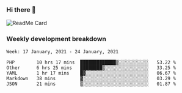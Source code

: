### Hi there 👋

<!--
**itzcy/itzcy** is a ✨ _special_ ✨ repository because its `README.md` (this file) appears on your GitHub profile.

Here are some ideas to get you started:

- 🔭 I’m currently working on ...
- 🌱 I’m currently learning ...
- 👯 I’m looking to collaborate on ...
- 🤔 I’m looking for help with ...
- 💬 Ask me about ...
- 📫 How to reach me: ...
- 😄 Pronouns: ...
- ⚡ Fun fact: ...
-->
![ReadMe Card](https://github-readme-stats.vercel.app/api?username=itzcy&show_icons=true&title_color=2d3198&icon_color=797cb8&text_color=24292e&bg_color=f6f8fa)

### Weekly development breakdown
<!--START_SECTION:waka-->
```text
Week: 17 January, 2021 - 24 January, 2021

PHP        10 hrs 17 mins  █████████████▒░░░░░░░░░░░   53.22 % 
Other      6 hrs 25 mins   ████████▒░░░░░░░░░░░░░░░░   33.25 % 
YAML       1 hr 17 mins    █▓░░░░░░░░░░░░░░░░░░░░░░░   06.67 % 
Markdown   38 mins         ▓░░░░░░░░░░░░░░░░░░░░░░░░   03.29 % 
JSON       21 mins         ▒░░░░░░░░░░░░░░░░░░░░░░░░   01.87 % 
```
<!--END_SECTION:waka-->

